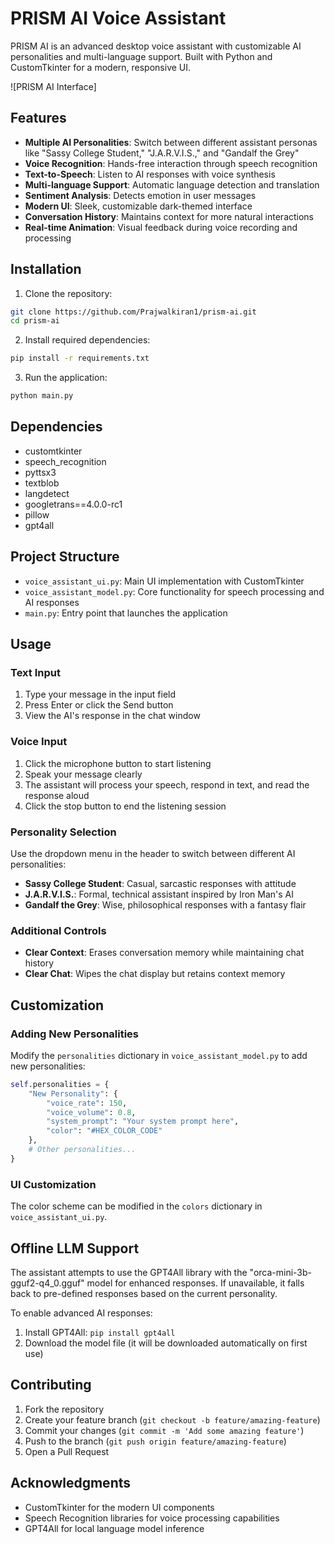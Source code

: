 # PRISM AI Voice Assistant

PRISM AI is an advanced desktop voice assistant with customizable AI personalities and multi-language support. Built with Python and CustomTkinter for a modern, responsive UI.

![PRISM AI Interface]

## Features

- **Multiple AI Personalities**: Switch between different assistant personas like "Sassy College Student," "J.A.R.V.I.S.," and "Gandalf the Grey"
- **Voice Recognition**: Hands-free interaction through speech recognition
- **Text-to-Speech**: Listen to AI responses with voice synthesis
- **Multi-language Support**: Automatic language detection and translation
- **Sentiment Analysis**: Detects emotion in user messages
- **Modern UI**: Sleek, customizable dark-themed interface
- **Conversation History**: Maintains context for more natural interactions
- **Real-time Animation**: Visual feedback during voice recording and processing

## Installation

1. Clone the repository:
```bash
git clone https://github.com/Prajwalkiran1/prism-ai.git
cd prism-ai
```

2. Install required dependencies:
```bash
pip install -r requirements.txt
```

3. Run the application:
```bash
python main.py
```

## Dependencies

- customtkinter
- speech_recognition
- pyttsx3
- textblob
- langdetect
- googletrans==4.0.0-rc1
- pillow
- gpt4all 

## Project Structure

- `voice_assistant_ui.py`: Main UI implementation with CustomTkinter
- `voice_assistant_model.py`: Core functionality for speech processing and AI responses
- `main.py`: Entry point that launches the application

## Usage

### Text Input
1. Type your message in the input field
2. Press Enter or click the Send button
3. View the AI's response in the chat window

### Voice Input
1. Click the microphone button to start listening
2. Speak your message clearly
3. The assistant will process your speech, respond in text, and read the response aloud
4. Click the stop button to end the listening session

### Personality Selection
Use the dropdown menu in the header to switch between different AI personalities:
- **Sassy College Student**: Casual, sarcastic responses with attitude
- **J.A.R.V.I.S.**: Formal, technical assistant inspired by Iron Man's AI
- **Gandalf the Grey**: Wise, philosophical responses with a fantasy flair

### Additional Controls
- **Clear Context**: Erases conversation memory while maintaining chat history
- **Clear Chat**: Wipes the chat display but retains context memory

## Customization

### Adding New Personalities
Modify the `personalities` dictionary in `voice_assistant_model.py` to add new personalities:

```python
self.personalities = {
    "New Personality": {
        "voice_rate": 150,
        "voice_volume": 0.8,
        "system_prompt": "Your system prompt here",
        "color": "#HEX_COLOR_CODE"
    },
    # Other personalities...
}
```

### UI Customization
The color scheme can be modified in the `colors` dictionary in `voice_assistant_ui.py`.

## Offline LLM Support

The assistant attempts to use the GPT4All library with the "orca-mini-3b-gguf2-q4_0.gguf" model for enhanced responses. If unavailable, it falls back to pre-defined responses based on the current personality.

To enable advanced AI responses:
1. Install GPT4All: `pip install gpt4all`
2. Download the model file (it will be downloaded automatically on first use)


## Contributing

1. Fork the repository
2. Create your feature branch (`git checkout -b feature/amazing-feature`)
3. Commit your changes (`git commit -m 'Add some amazing feature'`)
4. Push to the branch (`git push origin feature/amazing-feature`)
5. Open a Pull Request

## Acknowledgments

- CustomTkinter for the modern UI components
- Speech Recognition libraries for voice processing capabilities
- GPT4All for local language model inference
